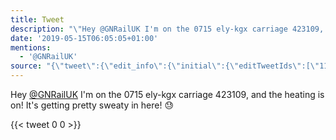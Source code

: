 ```yaml
---
title: Tweet
description: "\"Hey @GNRailUK I'm on the 0715 ely-kgx carriage 423109, and the heating is on! It's getting pretty sweaty in here! \U0001F613\""
date: '2019-05-15T06:05:05+01:00'
mentions:
  - '@GNRailUK'
source: "{\"tweet\":{\"edit_info\":{\"initial\":{\"editTweetIds\":[\"1128543808088621057\"],\"editableUntil\":\"2019-05-15T07:13:05.835Z\",\"editsRemaining\":\"5\",\"isEditEligible\":true}},\"retweeted\":false,\"source\":\"<a href=\\\"http://twitter.com/download/android\\\" rel=\\\"nofollow\\\">Twitter for Android</a>\",\"entities\":{\"hashtags\":[],\"symbols\":[],\"user_mentions\":[{\"name\":\"Great Northern\",\"screen_name\":\"GNRailUK\",\"indices\":[\"4\",\"13\"],\"id_str\":\"2589687589\",\"id\":\"2589687589\"}],\"urls\":[]},\"display_text_range\":[\"0\",\"115\"],\"favorite_count\":\"0\",\"id_str\":\"1128543808088621057\",\"truncated\":false,\"retweet_count\":\"0\",\"id\":\"1128543808088621057\",\"created_at\":\"Wed May 15 06:13:05 +0000 2019\",\"favorited\":false,\"full_text\":\"Hey @GNRailUK I'm on the 0715 ely-kgx carriage 423109, and the heating is on! It's getting pretty sweaty in here! \U0001F613\",\"lang\":\"en\"}}"
---
```

Hey [@GNRailUK](https://twitter.com/@GNRailUK) I'm on the 0715 ely-kgx carriage 423109, and the heating is on! It's getting pretty sweaty in here! 😓
    
{{< tweet 0 0 >}}
    
